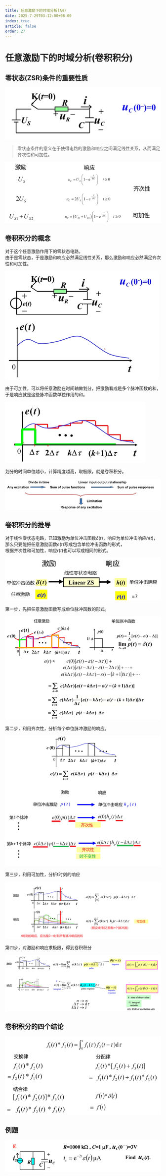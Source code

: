 ```yaml
---
title: 任意激励下的时域分析(A4)
date: 2025-7-29T03:12:00+08:00
index: true
article: false
order: 27
---
```


# 任意激励下的时域分析(卷积积分)

## 零状态(ZSR)条件的重要性质

![alt text](assets/images/image-52.png)

> 零状态条件的意义在于使得电路的激励和响应之间满足线性关系，从而满足齐次性和可加性。

![alt text](assets/images/image-53.png)


## 卷积积分的概念

对于这个任意激励作用下的零状态电路，  
由于是零状态，于是激励和响应必然满足线性关系，那么激励和响应必然满足齐次性和可加性。

![alt text](assets/images/image-54.png)


由于可加性，可以将任意激励在时间轴做划分，把激励看成是多个脉冲函数的和，于是响应就是这些脉冲函数单独作用的和。

![alt text](assets/images/image-55.png)

划分的时间单位越小，计算精度越高，取极限，就是卷积积分。

![alt text](assets/images/image-56.png)


## 卷积积分的推导


对于线性零状态电路，已知激励为单位冲击函数$\delta(t)$，响应为单位冲击响应$h(t)$，  
那么只要能把任意激励函数$e(t)$写成包含单位冲击函数的形式，  
根据齐次性和可加性，响应$r(t)$也可以写成相同的形式。

![alt text](assets/images/image-57.png)


第一步，先把任意激励函数写成单位脉冲函数的形式。

![alt text](assets/images/image-58.png)


第二步，利用齐次性，分析每个单位脉冲激励的响应。

![alt text](assets/images/image-59.png)

第三步，利用可加性，分析t时刻的响应

![alt text](assets/images/image-60.png)


第四步，对激励和响应求极限，得到卷积积分

![alt text](assets/images/image-61.png)

## 卷积积分的四个结论

![alt text](assets/images/image-62.png)

## 例题

![alt text](assets/images/image-63.png)